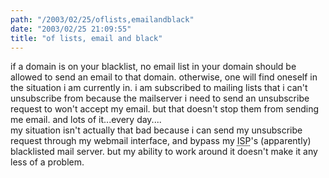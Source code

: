 ```yaml
---
path: "/2003/02/25/oflists,emailandblack" 
date: "2003/02/25 21:09:55" 
title: "of lists, email and black" 
---
```

if a domain is on your blacklist, no email list in your domain should be allowed to send an email to that domain. otherwise, one will find oneself in the situation i am currently in. i am subscribed to mailing lists that i can't unsubscribe from because the mailserver i need to send an unsubscribe request to won't accept my email. but that doesn't stop them from sending me email. and lots of it...every day....<br>my situation isn't actually that bad because i can send my unsubscribe request through my webmail interface, and bypass my <abbr title="Internet Service Provider">ISP</abbr>'s (apparently) blacklisted mail server. but my ability to work around it doesn't make it any less of a problem.